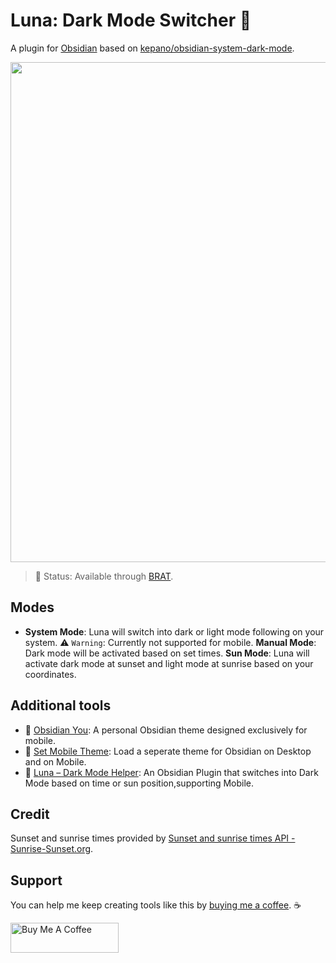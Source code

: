# Luna: Dark Mode Switcher 🌝
A plugin for [Obsidian](https://obsidian.md/) based on [kepano/obsidian-system-dark-mode](https://github.com/kepano/obsidian-system-dark-mode).

<img src="https://github.com/selfire1/obsidian-set-mobile-theme/blob/main//images/settings.png?raw=true" width="800" />

> 🚧 Status: Available through [BRAT](https://github.com/TfTHacker/obsidian42-brat).

## Modes
* **System Mode**: Luna will switch into dark or light mode following on your system. ⚠️ `Warning`: Currently not supported for mobile.
**Manual Mode**: Dark mode will be activated based on set times.
**Sun Mode**: Luna will activate dark mode at sunset and light mode at sunrise based on your coordinates.

## Additional tools
* 🎨 [Obsidian You](https://github.com/selfire1/obsidian-you-theme): A personal Obsidian theme designed exclusively for mobile.
* 📱 [Set Mobile Theme](https://github.com/selfire1/obsidian-set-mobile-theme): Load a seperate theme for Obsidian on Desktop and on Mobile.
* 🌝 [Luna – Dark Mode Helper](https://github.com/selfire1/obsidian-luna-dark-mode): An Obsidian Plugin that switches into Dark Mode based on time or sun position,supporting Mobile.

## Credit
Sunset and sunrise times provided by [Sunset and sunrise times API - Sunrise-Sunset.org](https://sunrise-sunset.org/api).

## Support
You can help me keep creating tools like this by [buying me a coffee](https://www.buymeacoffee.com/joschua).  ☕️

<a href="https://www.buymeacoffee.com/joschua" target="_blank"><img src="https://cdn.buymeacoffee.com/buttons/v2/default-yellow.png" alt="Buy Me A Coffee" height= "48" width="173"></a>
